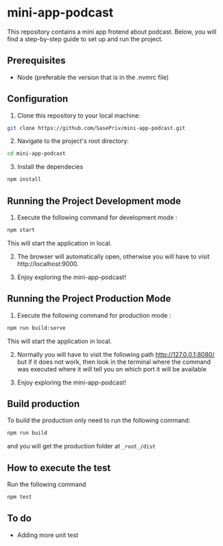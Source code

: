 # mini-app-podcast

This repository contains a mini app frotend about podcast. Below, you will find a step-by-step guide to set up and run
the project.

## Prerequisites

* Node (preferable the version that is in the .nvmrc file)

## Configuration

1. Clone this repository to your local machine:

```bash
git clone https://github.com/SasePriv/mini-app-podcast.git
```

2. Navigate to the project's root directory:

```bash
cd mini-app-podcast
```

3. Install the dependecies

```bash
npm install
```

## Running the Project Development mode

1. Execute the following command for development mode :

```bash
npm start
```

This will start the application in local.

2. The browser will automatically open, otherwise you will have to visit http://localhost:9000.

3. Enjoy exploring the mini-app-podcast!

## Running the Project Production Mode

1. Execute the following command for production mode :

```bash
npm run build:serve
```

This will start the application in local.

2. Normally you will have to visit the following path http://127.0.0.1:8080/ but if it does not work, then look in the
   terminal where the command was executed where it will tell you on which port it will be available

3. Enjoy exploring the mini-app-podcast!

## Build production

To build the production only need to run the following command:

```bash
npm run build
```

and you will get the production folder at `_root_/dist`

## How to execute the test

Run the following command

```bash
npm test
```

## To do

* Adding more unit test
